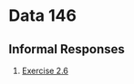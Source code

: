 # Data 146

## Informal Responses

1. [Exercise 2.6](https://yile-xu.github.io/DATA146/exercise_2.6.html)
